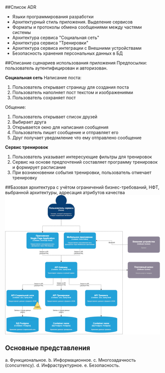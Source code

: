 ##Список ADR
- Языки программирования разработки
- Архитектурный стиль приложения. Выделение сервисов
- Форматы и протоколы обмена сообщениями между частями системы
- Архитектура сервиса "Социальная сеть" 
- Архитектура сервиса "Тренировки"
- Архитектура сервиса интеграции с Внешними устройствами
- Безопасность хранения персональных данных в БД

##Описание сценариев использования приложения
Предпосылки: пользователь аутентифицирован и авторизован.

**Социальная сеть**
Написание поста:
1. Пользователь открывает страницу для создания поста
2. Пользователь наполняет пост текстом и изображениями
3. Пользователь сохраняет пост

Общение:
1. Пользователь открывает список друзей
2. Выбирает друга
3. Открывается окно для написания сообщения
4. Пользователь пишет сообщение и отправляет его
5. Друг получает уведомление что ему отправлено сообщение

**Сервис тренировок**
1. Пользователь указывает интересующие фильтры для тренировок
2. Сервис на основе предпочтений составляет программу тренировок и формирует расписание
3. При возникновении события тренировки, пользователь отмечает тренировку

##Базовая архитектура с учётом ограничений бизнес-требований, НФТ, выбранной архитектуры, адресация атрибутов качества
![](./images/container.png)

## Основные представления
a.	Функциональное.
b.	Информационное.
c.	Многозадачность (concurrency).
d.	Инфраструктурное.
e.	Безопасность. 
